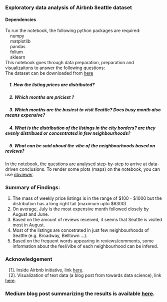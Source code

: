 ### Exploratory data analysis of Airbnb Seattle dataset
#### Dependencies
To run the notebook, the following python packages are required:<br />
   &nbsp;&nbsp;&nbsp; numpy <br />
   &nbsp;&nbsp;&nbsp;     matplotlib <br />
   &nbsp;&nbsp;&nbsp;     pandas <br />
   &nbsp;&nbsp;&nbsp;    folium <br />
   &nbsp;&nbsp;&nbsp;     sklearn <br />
This notebook goes through data preparation, preparation and visualizaitons to answer the following questions: <br />
The dataset can be downloaded from [here](https://www.kaggle.com/airbnb/seattle/data)

##### &nbsp;&nbsp;&nbsp; 1. How the listing prices are distributed?
##### &nbsp;&nbsp;&nbsp; 2. Which months are priciest ?
##### &nbsp;&nbsp;&nbsp; 3. Which months are the busiest to visit Seattle? Does busy month also means expensive?
##### &nbsp;&nbsp;&nbsp; 4. What is the distribution of the listings in the city borders? are they evenly distribued or concentrated in few neighbourhoods?
##### &nbsp;&nbsp;&nbsp; 5. What can be said aboud the vibe of the neighbourhoods based on reviews?
In the notebook, the questions are analysed step-by-step to arrive at data-driven conclusions.
To render some plots (maps) on the notebook, you can use [nbviewer](http://nbviewer.org/). 
### Summary of Findings:
1. The mass of weekly price listings is in the range of $100 - $1000 but the distribution has a long right tail (maximum upto $6300) <br />
2. On average, July is the most expensive month followed closely by August and June. <br />
3. Based on the amount of reviews received, it seems that Seattle is visited most in August. <br />
4. Most of the listings are concetrated in just few neighbourhoods of Seattle (e.g. Broadway, Belltown ...). <br />
5. Based on the frequent words appearing in reviews/comments, some information about the feel/vibe of each neighbourhood can be infered. <br />
### Acknowledgement
&nbsp;&nbsp; [1]. Inside Airbnb initiative, link [here](http://insideairbnb.com/about.html). <br />
&nbsp;&nbsp; [2]. Visualization of text data (a blog post from towards data science), link [here](https://towardsdatascience.com/a-complete-exploratory-data-analysis-and-visualization-for-text-data-29fb1b96fb6a). <br />
### Medium blog post summarizing the results is available [here](https://medium.com/@daazene/airbnb-seattle-dataset-basic-exploratory-data-analysis-b2615b2a44ef). 
